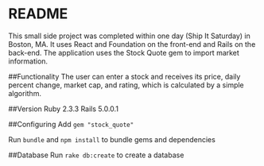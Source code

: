 # README

This small side project was completed within one day (Ship It Saturday) in Boston, MA. It uses React and Foundation on the front-end and Rails on the back-end. The application uses the Stock Quote gem to import market information.

##Functionality
The user can enter a stock and receives its price, daily percent change, market cap, and rating, which is calculated by a simple algorithm.

##Version
Ruby 2.3.3
Rails 5.0.0.1

##Configuring
Add `gem "stock_quote"`

Run `bundle` and `npm install` to bundle gems and dependencies

##Database
Run `rake db:create` to create a database
